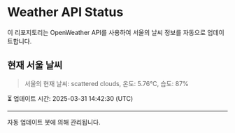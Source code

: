 
# Weather API Status

이 리포지토리는 OpenWeather API를 사용하여 서울의 날씨 정보를 자동으로 업데이트합니다.

## 현재 서울 날씨
> 서울의 현재 날씨: scattered clouds, 온도: 5.76°C, 습도: 87%

⏳ 업데이트 시간: 2025-03-31 14:42:30 (UTC)

---
자동 업데이트 봇에 의해 관리됩니다.
